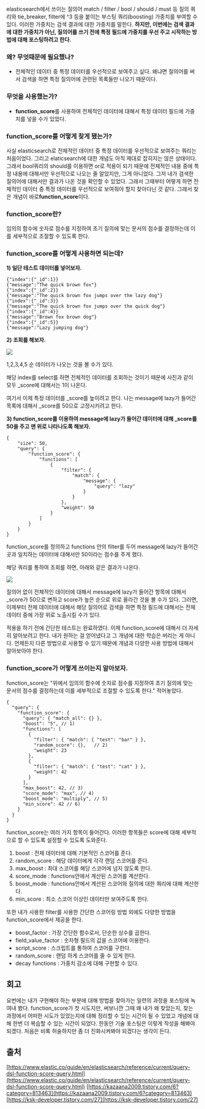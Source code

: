  elasticsearch에서 쓰이는 질의어 match / filter / bool / should / must 등 질의 쿼리와 tie_breaker, filter에 ^3 등을 붙이는 부스팅 쿼리(boosting) 가중치를 부여할 수 있다. 이러한 가중치는 검색 결과에 대한 가중치를 말한다.  **하지만, 이번에는 검색 결과에 대한 가중치가 아닌, 질의어를 쓰기 전에 특정 필드에 가중치를 우선 주고 시작하는 방법에 대해 포스팅하려고 한다.**

### **왜? 무엇때문에 필요했나?**

- 전체적인 데이터 중 특정 데이터를 우선적으로 보여주고 싶다. 왜냐면 질의어를 써서 검색을 하면 특정 질의어에 관련된 목록들만 나오기 때문이다.

### **무엇을 사용했는가?**

-  **function_score**를 사용하여 전체적인 데이터에 대해서 특정 데이터 필드에 가중치를 넣을 수가 있었다.

### **function_score를 어떻게 찾게 됐는가?**

사실 elasticsearch로 전체적인 데이터 중 특정 데이터를 우선적으로 보여주는 쿼리는 처음이었다. 그리고 elaticsearch에 대한 개념도 아직 제대로 잡히지는 않은 상태이다. 그래서 bool쿼리의 should를 이용하면 or로 적용이 되기 때문에 전체적인 내용 중에 특정 내용에 대해서만 우선적으로 나오는 줄 알았지만, 그게 아니었다. 그저 내가 검색한 질의어에 대해서만 결과가 나온 것을 확인할 수 있었다. 그래서 그때부터 어떻게 하면 전체적인 데이터 중 특정 데이터를 우선적으로 보여줘야 할지 찾아다닌 것 같다. 그래서 찾은 개념이 바로**function_score**이다.

### **function_score란?**

임의의 함수에 숫자로 점수를 지정하여 초기 질의에 맞는 문서의 점수를 결정하는데 이를 세부적으로 조절할 수 있도록 한다.

### **function_score를 어떻게 사용하면 되는데?**

**1) 일단 테스트 데이터를 넣어보자.**

```
{"index":{"_id":1}}
{"message":"The quick brown fox"}
{"index":{"_id":2}}
{"message":"The quick brown fox jumps over the lazy dog"}
{"index":{"_id":3}}
{"message":"The quick brown fox jumps over the quick dog"}
{"index":{"_id":4}}
{"message":"Brown fox brown dog"}
{"index":{"_id":5}}
{"message":"Lazy jumping dog"}
```

**2) 조회를 해보자.**

![](https://blog.kakaocdn.net/dn/blBI03/btrycRcmkb7/fBdK1qnKr0L6WG6RKJZ9f1/img.png)

1,2,3,4,5 순 데이터가 나오는 것을 볼 수가 있다.

해당 index를 select를 하면 전체적인 데이터를 조회하는 것이기 때문에 사진과 같이 모두 _score에 대해서는 1이 나온다.

여기서 이제 특정 데이터를 _score를 높이려고 한다. 나는 message에 lazy가 들어간 목록에 대해서 _score를 50으로 고정시키려고 한다.

**3) function_score를 이용하여 message에 lazy가 들어간 데이터에 대해 _score를 50을 주고 맨 위로 나타나도록 해보자.**

```
{
	"size": 50,
	"query": {
		"function_score": {
			"functions": [
				{
					"filter": {
						"match": {
						    "message": {
						        "query": "lazy"
						    }
						}
					},
					"weight": 50
				}
			]
		}
	}
}
```

function_score를 정의하고 functions 안의 filter를 두어 message에 lazy가 들어간 곳과 일치하는 데이터에 대해서만 50이라는 점수를 주게 했다.

해당 쿼리를 통하여 조회를 하면, 아래와 같은 결과가 나온다.

![](https://blog.kakaocdn.net/dn/bdt4Ip/btrye4BzjVT/iqkvK9pvhhFLPmACzg60J0/img.png)

질의어 없이 전체적인 데이터에 대해서 message에 lazy가 들어간 항목에 대해서 _score가 50으로 변하고 score가 높은 순으로 위로 올라간 것을 볼 수가 있다. 그러면, 이제부터 전체 데이터에 대해서 해당 질의어로 검색을 하면 특정 필드에 대해서는 전체 데이터 중에 가장 위로 노출시킬 수가 있다.

적용을 하기 전에 간단한 테스트는 완료하였다. 이제 function_score에 대해서 더 자세히 알아보려고 한다. 내가 원하는 걸 얻어냈다고 그 개념에 대한 학습은 버리는 게 아니다. 언제든지 다른 방법으로 사용할 수 있기 때문에 개념과 다양한 사용 방법에 대해서 알아보아야 한다.

### **function_score가 어떻게 쓰이는지 알아보자.**

function_score는 "위에서 임의의 함수에 숫자로 점수를 지정하여 초기 질의에 맞는 문서의 점수를 결정하는데 이를 세부적으로 조절할 수 있도록 한다." 적어놓았다.

```
{
  "query": {
    "function_score": {
      "query": { "match_all": {} },
      "boost": "5", // 1)
      "functions": [
        {
          "filter": { "match": { "test": "bar" } }, 
          "random_score": {},   // 2)
          "weight": 23
        },
        {
          "filter": { "match": { "test": "cat" } },
          "weight": 42
        }
      ],
      "max_boost": 42, // 3)
      "score_mode": "max", // 4)
      "boost_mode": "multiply", // 5)
      "min_score": 42 // 6)
    }
  }
}
```

function_score는 여러 가지 항목이 들어간다. 이러한 항목들은 score에 대해 세부적으로 할 수 있도록 설정할 수 있도록 도와준다.

1.  boost : 전체 데이터에 대해 기본적인 스코어를 준다.
2.  random_score : 해당 데이터에게 각각 랜덤 스코어를 준다.
3.  max_boost : 최대 스코어를 해당 스코어에 넘지 않도록 한다.
4.  score_mode : functions안에서 계산된 스코어를 계산한다.
5.  boost_mode : functions안에서 계산된 스코어와 질의에 대한 쿼리에 대해 계산한다.
6.  min_score : 최소 스코어 이상인 데이터만 보여주도록 한다.

또한 내가 사용한 filter를 사용한 간단한 스코어링 방법 외에도 다양한 방법을 function_score에서 제공을 한다.

-   boost_factor : 가장 간단한 함수로서, 단순한 상수를 곱한다.
-   field_value_factor : 숫자형 필드의 값을 스코어에 이용한다.
-   script_score : 스크립트를 통하여 스코어를 구한다.
-   random_score : 랜덤 하게 스코어를 줄 수 있게 한다.
-   decay functions : 가중치 감소에 대해 구현할 수 있다.

## **회고**

요번에는 내가 구현해야 하는 부분에 대해 방법을 찾아가는 일련의 과정을 포스팅에 녹여내 봤다. function_score가 첫 시도지만, 써보니깐 그때 왜 내가 왜 찾았는지, 찾는 과정에서 어떠한 시도가 있었는지에 대해 정리할 수 있는 시간이 될 수 있었고 개념에 대해 한번 더 복습할 수 있는 시간이 되었다. 한동안 기술 포스팅은 이렇게 작성을 해봐야 되겠다. 처음은 비록 허술하지만 좀 더 진화시켜봐야 되겠다는 생각이 든다.

## **출처** 
[https://www.elastic.co/guide/en/elasticsearch/reference/current/query-dsl-function-score-query.html](https://www.elastic.co/guide/en/elasticsearch/reference/current/query-dsl-function-score-query.html)
[https://kazaana2009.tistory.com/6?category=813463](https://kazaana2009.tistory.com/6?category=813463)
[https://ksk-developer.tistory.com/27](https://ksk-developer.tistory.com/27)
